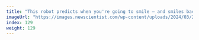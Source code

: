 ```yaml
---
title: "This robot predicts when you're going to smile – and smiles back"
imageUrl: "https://images.newscientist.com/wp-content/uploads/2024/03/27144351/SEI_197627021.jpg?width=788"
index: 129
weight: 129
---
```

